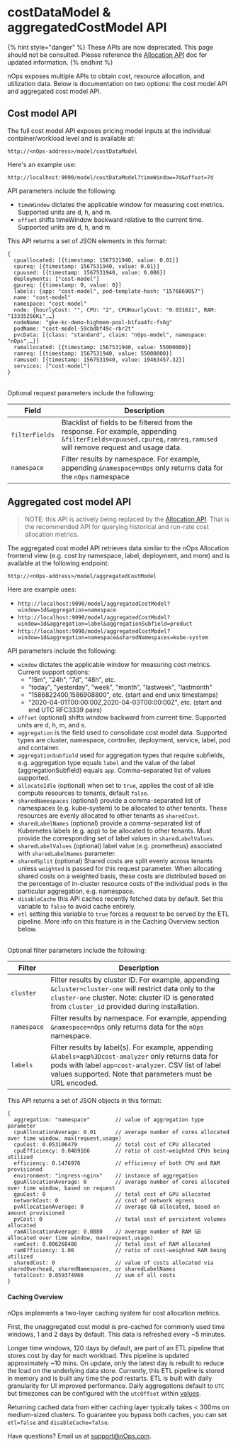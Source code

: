 # costDataModel & aggregatedCostModel API

{% hint style="danger" %}
These APIs are now deprecated. This page should not be consulted. Please reference the [Allocation API](/apis/monitoring-apis/api-allocation.md) doc for updated information.
{% endhint %}

nOps exposes multiple APIs to obtain cost, resource allocation, and utilization data. Below is documentation on two options: the cost model API and aggregated cost model API.

## Cost model API

The full cost model API exposes pricing model inputs at the individual container/workload level and is available at:

`http://<nOps-address>/model/costDataModel`

Here's an example use:

`http://localhost:9090/model/costDataModel?timeWindow=7d&offset=7d`

API parameters include the following:

* `timeWindow` dictates the applicable window for measuring cost metrics. Supported units are d, h, and m.
* `offset` shifts timeWindow backward relative to the current time. Supported units are d, h, and m.

This API returns a set of JSON elements in this format:

```
{
  cpuallocated: [{timestamp: 1567531940, value: 0.01}]
  cpureq: [{timestamp: 1567531940, value: 0.01}]
  cpuused: [{timestamp: 1567531940, value: 0.006}]
  deployments: ["cost-model"]
  gpureq: [{timestamp: 0, value: 0}]
  labels: {app: "cost-model", pod-template-hash: "1576869057"}
  name: "cost-model"
  namespace: "cost-model"
  node: {hourlyCost: "", CPU: "2", CPUHourlyCost: "0.031611", RAM: "13335256Ki",…}
  nodeName: "gke-kc-demo-highmem-pool-b1faa4fc-fs6g"
  podName: "cost-model-59cbdbf49c-rbr2t"
  pvcData: [{class: "standard", claim: "nOps-model", namespace: "nOps",…}]
  ramallocated: [{timestamp: 1567531940, value: 55000000}]
  ramreq: [{timestamp: 1567531940, value: 55000000}]
  ramused: [{timestamp: 1567531940, value: 19463457.32}]
  services: ["cost-model"]
}
```

\
Optional request parameters include the following:

| Field          | Description                                                                                                                                                    |
| -------------- | -------------------------------------------------------------------------------------------------------------------------------------------------------------- |
| `filterFields` | Blacklist of fields to be filtered from the response. For example, appending `&filterFields=cpuused,cpureq,ramreq,ramused` will remove request and usage data. |
| `namespace`    | Filter results by namespace. For example, appending `&namespace=nOps` only returns data for the `nOps` namespace                                       |

## Aggregated cost model API

> NOTE: this API is actively being replaced by the [Allocation API](/apis/monitoring-apis/api-allocation.md). That is the recommended API for querying historical and run-rate cost allocation metrics.

The aggregated cost model API retrieves data similar to the nOps Allocation frontend view (e.g. cost by namespace, label, deployment, and more) and is available at the following endpoint:

`http://<nOps-address>/model/aggregatedCostModel`

Here are example uses:

* `http://localhost:9090/model/aggregatedCostModel?window=1d&aggregation=namespace`
* `http://localhost:9090/model/aggregatedCostModel?window=1d&aggregation=label&aggregationSubfield=product`
* `http://localhost:9090/model/aggregatedCostModel?window=1d&aggregation=namespace&sharedNamespaces=kube-system`

API parameters include the following:

* `window` dictates the applicable window for measuring cost metrics. Current support options:
  * "15m", "24h", "7d", "48h", etc.
  * "today", "yesterday", "week", "month", "lastweek", "lastmonth"
  * "1586822400,1586908800", etc. (start and end unix timestamps)
  * "2020-04-01T00:00:00Z,2020-04-03T00:00:00Z", etc. (start and end UTC RFC3339 pairs)
* `offset` (optional) shifts window backward from current time. Supported units are d, h, m, and s.
* `aggregation` is the field used to consolidate cost model data. Supported types are cluster, namespace, controller, deployment, service, label, pod and container.
* `aggregationSubfield` used for aggregation types that require subfields, e.g. aggregation type equals `label` and the value of the label (aggregationSubfield) equals `app`. Comma-separated list of values supported.
* `allocateIdle` (optional) when set to `true`, applies the cost of all idle compute resources to tenants, default `false`.
* `sharedNamespaces` (optional) provide a comma-separated list of namespaces (e.g. kube-system) to be allocated to other tenants. These resources are evenly allocated to other tenants as `sharedCost`.
* `sharedLabelNames` (optional) provide a comma-separated list of Kubernetes labels (e.g. app) to be allocated to other tenants. Must provide the corresponding set of label values in `sharedLabelValues`.
* `sharedLabelValues` (optional) label value (e.g. prometheus) associated with `sharedLabelNames` parameter.
* `sharedSplit` (optional) Shared costs are split evenly across tenants unless `weighted` is passed for this request parameter. When allocating shared costs on a weighted basis, these costs are distributed based on the percentage of in-cluster resource costs of the individual pods in the particular aggregation, e.g. namespace.
* `disableCache` this API caches recently fetched data by default. Set this variable to `false` to avoid cache entirely.
* `etl` setting this variable to `true` forces a request to be served by the ETL pipeline. More info on this feature is in the Caching Overview section below.

\
Optional filter parameters include the following:

| Filter      | Description                                                                                                                                                                                                               |
| ----------- | ------------------------------------------------------------------------------------------------------------------------------------------------------------------------------------------------------------------------- |
| `cluster`   | Filter results by cluster ID. For example, appending `&cluster=cluster-one` will restrict data only to the `cluster-one` cluster. Note: cluster ID is generated from `cluster_id` provided during installation.           |
| `namespace` | Filter results by namespace. For example, appending `&namespace=nOps` only returns data for the `nOps` namespace.                                                                                                 |
| `labels`    | Filter results by label(s). For example, appending `&labels=app%3Dcost-analyzer` only returns data for pods with label `app=cost-analyzer`. CSV list of label values supported. Note that parameters must be URL encoded. |

This API returns a set of JSON objects in this format:

```
{
  aggregation: "namespace"        // value of aggregation type parameter
  cpuAllocationAverage: 0.01      // average number of cores allocated over time window, max(request,usage)
  cpuCost: 0.053106479            // total cost of CPU allocated
  cpuEfficiency: 0.0469166        // ratio of cost-weighted CPUs being utilized
  efficiency: 0.1476976           // efficiency of both CPU and RAM provisioned
  environment: "ingress-nginx"    // instance of aggregation 
  gpuAllocationAverage: 0         // average number of cores allocated over time window, based on request
  gpuCost: 0                      // total cost of GPU allocated
  networkCost: 0                  // cost of network egress
  pvAllocationAverage: 0          // average GB allocated, based on amount provisioned
  pvCost: 0                       // total cost of persistent volumes allocated
  ramAllocationAverage: 0.0880    // average number of RAM GB allocated over time window, max(request,usage)
  ramCost: 0.006268486            // total cost of RAM allocated
  ramEfficiency: 1.00             // ratio of cost-weighted RAM being utilized
  sharedCost: 0                   // value of costs allocated via sharedOverhead, sharedNamespaces, or sharedLabelNames
  totalCost: 0.059374966          // sum of all costs
}
```

#### Caching Overview

nOps implements a two-layer caching system for cost allocation metrics.

First, the unaggregated cost model is pre-cached for commonly used time windows, 1 and 2 days by default. This data is refreshed every \~5 minutes.

Longer time windows, 120 days by default, are part of an ETL pipeline that stores cost by day for each workload. This pipeline is updated approximately \~10 mins. On update, only the latest day is rebuilt to reduce the load on the underlying data store. Currently, this ETL pipeline is stored in memory and is built any time the pod restarts. ETL is built with daily granularity for UI improved performance. Daily aggregations default to `UTC` but timezones can be configured with the `utcOffset` within [values](https://github.com/nOps/cost-analyzer-helm-chart/blob/master/cost-analyzer/values.yaml#L102).

Returning cached data from either caching layer typically takes < 300ms on medium-sized clusters. To guarantee you bypass both caches, you can set `etl=false` and `disableCache=false`.

Have questions? Email us at [support@nOps.com](mailto:support@nOps.com).
